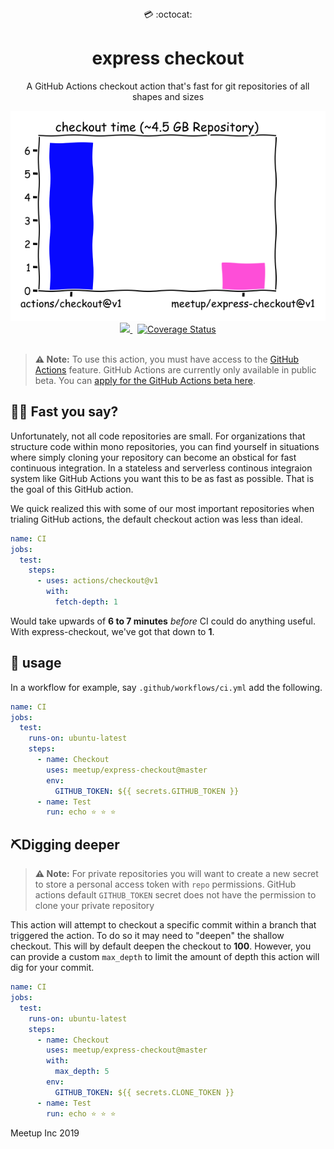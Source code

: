<div align="center">
  💳 :octocat:
</div>
<h1 align="center">
  express checkout
</h1>

<p align="center">
   A GitHub Actions checkout action that's fast for git repositories of all shapes and sizes
</p>

<div align="center">
  <img src="demo.png"/>
</div>

<div align="center">
  <a href="https://github.com/meetup/express-checkout/actions">
		<img src="https://github.com/meetup/express-checkout/workflows/Main/badge.svg"/>
	</a>
  &nbsp;
  <a href='https://coveralls.io/github/meetup/express-checkout?branch=master'>
    <img src='https://coveralls.io/repos/github/meetup/express-checkout/badge.png?branch=master' alt='Coverage Status' />
  </a>
</div>

<br />

> **⚠️ Note:** To use this action, you must have access to the [GitHub Actions](https://github.com/features/actions) feature. GitHub Actions are currently only available in public beta. You can [apply for the GitHub Actions beta here](https://github.com/features/actions/signup/).

## 🏃‍♀️ Fast you say?

Unfortunately, not all code repositories are small. For organizations that structure code within mono repositories, you can find yourself in situations where simply cloning your repository can become an obstical for fast continuous integration. In a stateless and serverless continous integraion system like GitHub Actions you want this to be as fast as possible. That is the goal of this GitHub action.

We quick realized this with some of our most important repositories when trialing GitHub actions, the default checkout action was less than ideal.

```yaml
name: CI
jobs:
  test:
    steps:
      - uses: actions/checkout@v1
        with:
          fetch-depth: 1
```

Would take upwards of **6 to 7 minutes** _before_ CI could do anything useful. With express-checkout, we've got that down to **1**.

## 🤸 usage


In a workflow for example, say `.github/workflows/ci.yml` add the following.

```yaml
name: CI
jobs:
  test:
    runs-on: ubuntu-latest
    steps:
      - name: Checkout
        uses: meetup/express-checkout@master
        env:
          GITHUB_TOKEN: ${{ secrets.GITHUB_TOKEN }}
      - name: Test
        run: echo ⭐ ⭐ ⭐
```

## ⛏️Digging deeper

> **⚠️ Note:** For private repositories you will want to create a new secret to store a personal access token with `repo` permissions. GitHub actions default `GITHUB_TOKEN` secret does not have the permission to clone your private repository

This action will attempt to checkout a specific commit within a branch that triggered the action. To do so it may need to "deepen" the shallow checkout. This will by default deepen the checkout to **100**. However, you can provide a custom `max_depth` to limit the amount of depth this action will dig for your commit.

```yaml
name: CI
jobs:
  test:
    runs-on: ubuntu-latest
    steps:
      - name: Checkout
        uses: meetup/express-checkout@master
        with:
          max_depth: 5
        env:
          GITHUB_TOKEN: ${{ secrets.CLONE_TOKEN }}
      - name: Test
        run: echo ⭐ ⭐ ⭐
```

Meetup Inc 2019

